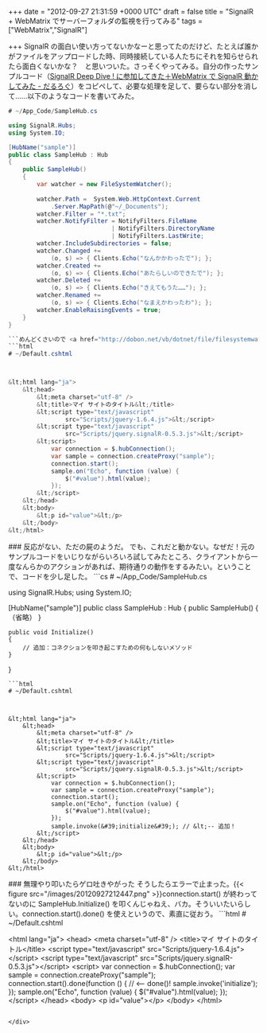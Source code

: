 
+++
date = "2012-09-27 21:31:59 +0000 UTC"
draft = false
title = "SignalR + WebMatrix でサーバーフォルダの監視を行ってみる"
tags = ["WebMatrix","SignalR"]

+++
SignalR の面白い使い方ってないかなーと思ってたのだけど、たとえば誰かがファイルをアップロードした時、同時接続している人たちにそれを知らせられたら面白くないかな？　と思いついた。さっそくやってみる。自分の作ったサンプルコード（<a href="https://blog.daruyanagi.jp/entry/2012/08/31/031730">SignalR Deep Dive ! に参加してきた＋WebMatrix で SignalR 動かしてみた - だるろぐ</a>）をコピペして、必要な処理を足して、要らない部分を消して……以下のようなコードを書いてみた。
```cs
# ~/App_Code/SampleHub.cs

using SignalR.Hubs;
using System.IO;

[HubName("sample")]
public class SampleHub : Hub
{
    public SampleHub()
    {
        var watcher = new FileSystemWatcher();
        
        watcher.Path =  System.Web.HttpContext.Current
            .Server.MapPath(@"~/_Documents");
        watcher.Filter = "*.txt";
        watcher.NotifyFilter = NotifyFilters.FileName
                             | NotifyFilters.DirectoryName
                             | NotifyFilters.LastWrite;
        watcher.IncludeSubdirectories = false;
        watcher.Changed +=
            (o, s) => { Clients.Echo("なんかかわったで"); };
        watcher.Created +=
            (o, s) => { Clients.Echo("あたらしいのできたで"); };
        watcher.Deleted +=
            (o, s) => { Clients.Echo("きえてもうた……"); };
        watcher.Renamed +=
            (o, s) => { Clients.Echo("なまえかわったわ"); };
        watcher.EnableRaisingEvents = true;
    }
}

```めんどくさいので <a href="http://dobon.net/vb/dotnet/file/filesystemwatcher.html">フォルダ、ファイルの変更を監視する - .NET Tips (VB.NET,C#...)</a> をほとんど丸コピしている。原理的には、これで _Documents フォルダ内のテキストファイルが更新されると、クライアント側の Echo() が呼ばれるはず。ちなみにクライアント側はこんな感じ。
```html
# ~/Default.cshtml



&lt;html lang="ja">
    &lt;head>
        &lt;meta charset="utf-8" />
        &lt;title>マイ サイトのタイトル&lt;/title>
        &lt;script type="text/javascript"
                src="Scripts/jquery-1.6.4.js">&lt;/script>
        &lt;script type="text/javascript"
                src="Scripts/jquery.signalR-0.5.3.js">&lt;/script>
        &lt;script>
            var connection = $.hubConnection();
            var sample = connection.createProxy("sample");
            connection.start();
            sample.on("Echo", function (value) {
                $("#value").html(value);
            });
        &lt;/script>
    &lt;/head>
    &lt;body>
        &lt;p id="value">&lt;/p>
    &lt;/body>
&lt;/html>

```
<div class="section">
    ### 反応がない、ただの屍のようだ。
    でも、これだと動かない。なぜだ！元のサンプルコードをいじりながらいろいろ試してみたところ、クライアントから一度なんらかのアクションがあれば、期待通りの動作をするみたい。ということで、コードを少し足した。
```cs
# ~/App_Code/SampleHub.cs

using SignalR.Hubs;
using System.IO;

[HubName("sample")]
public class SampleHub : Hub
{
    public SampleHub()
    {
        （省略）
    }

    public void Initialize()
    {
        // 追加：コネクションを叩き起こすための何もしないメソッド
    }
}

```で、クライアント側から SampleHub.Initialize() を叩く。
```html
# ~/Default.cshtml



&lt;html lang="ja">
    &lt;head>
        &lt;meta charset="utf-8" />
        &lt;title>マイ サイトのタイトル&lt;/title>
        &lt;script type="text/javascript"
                src="Scripts/jquery-1.6.4.js">&lt;/script>
        &lt;script type="text/javascript"
                src="Scripts/jquery.signalR-0.5.3.js">&lt;/script>
        &lt;script>
            var connection = $.hubConnection();
            var sample = connection.createProxy("sample");
            connection.start();
            sample.on("Echo", function (value) {
                $("#value").html(value);
            });
            sample.invoke(&#39;initialize&#39;); // &lt;-- 追加！
        &lt;/script>
    &lt;/head>
    &lt;body>
        &lt;p id="value">&lt;/p>
    &lt;/body>
&lt;/html>

```
</div>
<div class="section">
    ### 無理やり叩いたらゲロ吐きやがった
    そうしたらエラーで止まった。{{< figure src="/images/20120927212447.png"  >}}connection.start() が終わってないのに SampleHub.Initialize() を叩くんじゃねえ、バカ。そういいたいらしい。connection.start().done() を使えというので、素直に従おう。
```html
# ~/Default.cshtml



&lt;html lang="ja">
    &lt;head>
        &lt;meta charset="utf-8" />
        &lt;title>マイ サイトのタイトル&lt;/title>
        &lt;script type="text/javascript"
                src="Scripts/jquery-1.6.4.js">&lt;/script>
        &lt;script type="text/javascript"
                src="Scripts/jquery.signalR-0.5.3.js">&lt;/script>
        &lt;script>
            var connection = $.hubConnection();
            var sample = connection.createProxy("sample");
            connection.start().done(function () { // &lt;-- done()!
                sample.invoke(&#39;initialize&#39;);
            });
            sample.on("Echo", function (value) {
                $("#value").html(value);
            });
        &lt;/script>
    &lt;/head>
    &lt;body>
        &lt;p id="value">&lt;/p>
    &lt;/body>
&lt;/html>

```{{< figure src="/images/20120927212701.png"  >}}ぉー！ ちゃんと動いたぞ。けれど、あんまりスマートじゃないな？　まぁ、いいか。

</div>

